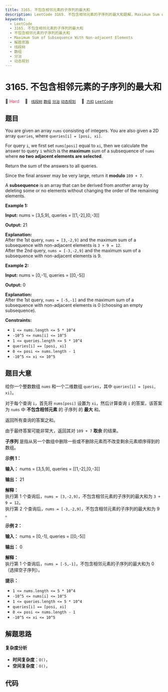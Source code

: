 ```yaml
---
title: 3165. 不包含相邻元素的子序列的最大和
description: LeetCode 3165. 不包含相邻元素的子序列的最大和题解，Maximum Sum of Subsequence With Non-adjacent Elements，包含解题思路、复杂度分析以及完整的 JavaScript 代码实现。
keywords:
  - LeetCode
  - 3165. 不包含相邻元素的子序列的最大和
  - 不包含相邻元素的子序列的最大和
  - Maximum Sum of Subsequence With Non-adjacent Elements
  - 解题思路
  - 线段树
  - 数组
  - 分治
  - 动态规划
---
```


# 3165. 不包含相邻元素的子序列的最大和

🔴 <font color=#ff334b>Hard</font>&emsp; 🔖&ensp; [`线段树`](/tag/segment-tree.md) [`数组`](/tag/array.md) [`分治`](/tag/divide-and-conquer.md) [`动态规划`](/tag/dynamic-programming.md)&emsp; 🔗&ensp;[`力扣`](https://leetcode.cn/problems/maximum-sum-of-subsequence-with-non-adjacent-elements) [`LeetCode`](https://leetcode.com/problems/maximum-sum-of-subsequence-with-non-adjacent-elements)

## 题目

You are given an array `nums` consisting of integers. You are also given a 2D
array `queries`, where `queries[i] = [posi, xi]`.

For query `i`, we first set `nums[posi]` equal to `xi`, then we calculate the
answer to query `i` which is the **maximum** sum of a subsequence of `nums`
where **no two adjacent elements are selected**.

Return the _sum_ of the answers to all queries.

Since the final answer may be very large, return it **modulo** `109 + 7`.

A **subsequence** is an array that can be derived from another array by
deleting some or no elements without changing the order of the remaining
elements.



**Example 1:**

**Input:** nums = [3,5,9], queries = [[1,-2],[0,-3]]

**Output:** 21

**Explanation:**  
After the 1st query, `nums = [3,-2,9]` and the maximum sum of a subsequence
with non-adjacent elements is `3 + 9 = 12`.  
After the 2nd query, `nums = [-3,-2,9]` and the maximum sum of a subsequence
with non-adjacent elements is 9.

**Example 2:**

**Input:** nums = [0,-1], queries = [[0,-5]]

**Output:** 0

**Explanation:**  
After the 1st query, `nums = [-5,-1]` and the maximum sum of a subsequence
with non-adjacent elements is 0 (choosing an empty subsequence).



**Constraints:**

  * `1 <= nums.length <= 5 * 10^4`
  * `-10^5 <= nums[i] <= 10^5`
  * `1 <= queries.length <= 5 * 10^4`
  * `queries[i] == [posi, xi]`
  * `0 <= posi <= nums.length - 1`
  * `-10^5 <= xi <= 10^5`


## 题目大意

给你一个整数数组 `nums` 和一个二维数组 `queries`，其中 `queries[i] = [posi, xi]`。

对于每个查询 `i`，首先将 `nums[posi]` 设置为 `xi`，然后计算查询 `i` 的答案，该答案为 `nums` 中 **不包含相邻元素**
的 子序列 的 **最大** 和。

返回所有查询的答案之和。

由于最终答案可能非常大，返回其对 `109 + 7` **取余** 的结果。

**子序列** 是指从另一个数组中删除一些或不删除元素而不改变剩余元素顺序得到的数组。



**示例 1：**

**输入：** nums = [3,5,9], queries = [[1,-2],[0,-3]]

**输出：** 21

**解释：**  
执行第 1 个查询后，`nums = [3,-2,9]`，不包含相邻元素的子序列的最大和为 `3 + 9 = 12`。  
执行第 2 个查询后，`nums = [-3,-2,9]`，不包含相邻元素的子序列的最大和为 9 。

**示例 2：**

**输入：** nums = [0,-1], queries = [[0,-5]]

**输出：** 0

**解释：**  
执行第 1 个查询后，`nums = [-5,-1]`，不包含相邻元素的子序列的最大和为 0（选择空子序列）。



**提示：**

  * `1 <= nums.length <= 5 * 10^4`
  * `-10^5 <= nums[i] <= 10^5`
  * `1 <= queries.length <= 5 * 10^4`
  * `queries[i] == [posi, xi]`
  * `0 <= posi <= nums.length - 1`
  * `-10^5 <= xi <= 10^5`


## 解题思路

#### 复杂度分析

- **时间复杂度**：`O()`，
- **空间复杂度**：`O()`，

## 代码

```javascript

```